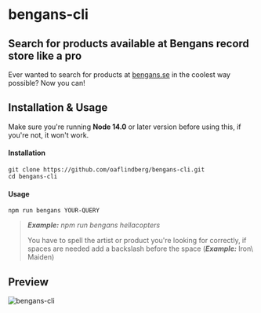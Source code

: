 # bengans-cli

## Search for products available at Bengans record store like a pro
Ever wanted to search for products at [bengans.se](https://bengans.se) in the coolest way possible? Now you can!

## Installation & Usage

Make sure you're running **Node 14.0** or later version before using this, if you're not, it won't work.
#### Installation

``` 
git clone https://github.com/oaflindberg/bengans-cli.git
cd bengans-cli 
```

#### Usage
``` 
npm run bengans YOUR-QUERY 
```
> ***Example:*** *npm run bengans hellacopters*
> 
> You have to spell the artist or product you're looking for correctly, if spaces are needed add a backslash before the space  (***Example:*** Iron\ Maiden)


## Preview 
![bengans-cli](https://user-images.githubusercontent.com/45793849/131515943-d7e44a51-760f-43d2-8d42-49f3db9026ec.gif)
